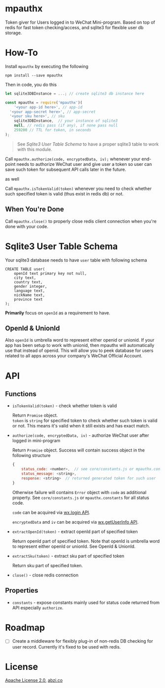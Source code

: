 # mpauthx

Token giver for Users logged in to WeChat Mini-program. Based on top of redis for fast token checking/access, and sqlite3 for flexible user db storage.

# How-To

Install `mpauthx` by executing the following

```
npm install --save mpauthx
```

Then in code, you do this

```javascript
let sqlite3DBInstance = ...; // create sqlite3 db instance here

const mpauthx = require('mpauthx')(
	'<your app-id here>', // app-id
  '<your app-secret here>', // app-secret
  '<your sku here>', // sku
	sqlite3DBInstance, 	// your instance of sqlite3
	null, // redis pass (if any), if none pass null
	259200 // TTL for token, in seconds
);
```

> See _Sqlite3 User Table Schema_ to have a proper sqlite3 table to work with this module.

Call `mpauthx.authorize(code, encryptedData, iv);` whenever your end-point needs to authorize WeChat user and give user a token so user can save such token for subsequent API calls later in the future.

as well

Call `mpauthx.isTokenValid(token)` whenever you need to check whether such specified token is valid (thus exist in redis db) or not.

## When You're Done

Call `mpauthx.close()` to properly close redis client connection when you're done with your code.

# Sqlite3 User Table Schema

Your sqlite3 database needs to have `user` table with following schema

```
CREATE TABLE user(
	openId text primary key not null, 
	city text, 
	country text, 
	gender integer, 
	language text, 
	nickName text, 
	province text
);
```

**Primarily** focus on `openId` as a requirement to have.

## OpenId & UnionId

Also `openId` is umbrella word to represent either openid or unionid. If your app has been setup to work with unionid, then mpauthx will automatically use that instead of openid. This will allow you to peek database for users related to all apps across your company's WeChat Official Account.

# API

## Functions

* `isTokenValid(token)` - check whether token is valid

	Return `Promise` object.  
	`token` is `string` for specified token to check whether such token is valid or not. This means it's valid when it still exists and has exact match.

* `authorize(code, encryptedData, iv)` - authorize WeChat user after logged in mini-program

	Return `Promise` object. Success will contain success object in the following structure  

	```javascript
	{
	    status_code: <number>,	// see core/constants.js or mpauthx.constants for all statuses
		status_message: <string>,
		response: <string>	// returned generated token for such user
	}
	```

	Otherwise failure will contains `Error` object with `code` as additional property. See `core/constants.js` or `mpauthx.constants` for all status code.

	`code` can be acquired via [wx.login API](https://mp.weixin.qq.com/debug/wxadoc/dev/api/api-login.html#wxloginobject).

	`encryptedData` and `iv` can be acquired via [wx.getUserInfo API](https://mp.weixin.qq.com/debug/wxadoc/dev/api/open.html#wxgetuserinfoobject).

* `extractOpenId(token)` - extract openId part of specified token

	Return openId part of specified token.
    Note that openId is umbrella word to represent either openId or unionId. See OpenId & UnionId.

* `extractSku(token)` - extract sku part of specified token

  Return sku part of specified token.

* `close()` - close redis connection

## Properties

* `constants` - expose constants mainly used for status code returned from API especially `authorize`.

# Roadmap

* [ ] Create a middleware for flexibly plug-in of non-redis DB checking for user record. Currently it's fixed to be used with redis.

# License

[Apache License 2.0](https://github.com/abzico/mpauthx/blob/master/LICENSE), [abzi.co](https://abzi.co)  
